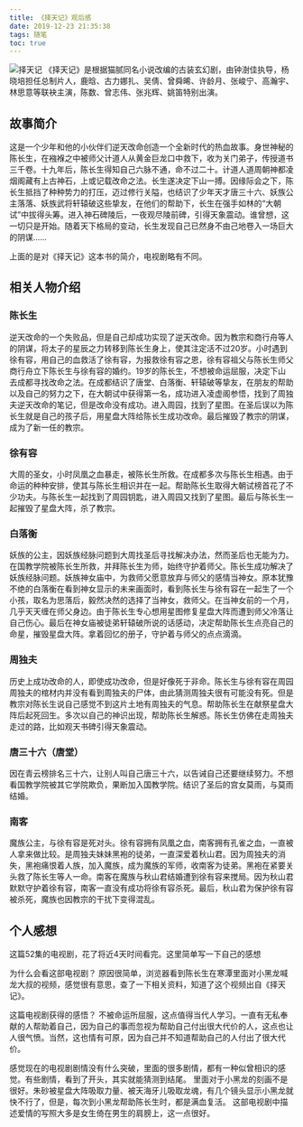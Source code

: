 ```yaml
---
title: 《择天记》观后感
date: 2019-12-23 21:35:38
tags: 随笔
toc: true
---
```

![择天记](https://gss3.bdstatic.com/-Po3dSag_xI4khGkpoWK1HF6hhy/baike/c0%3Dbaike150%2C5%2C5%2C150%2C50/sign=184a4108c6fc1e17e9b284632bf99d66/0bd162d9f2d3572c4a3c6ac28313632763d0c3d6.jpg)
《择天记》是根据猫腻同名小说改编的古装玄幻剧，由钟澍佳执导，杨晓培担任总制片人，鹿晗、古力娜扎、吴倩、曾舜晞、许龄月、张峻宁、高瀚宇、林思意等联袂主演，陈数、曾志伟、张兆辉、姚笛特别出演。
## 故事简介
这是一个少年和他的小伙伴们逆天改命创造一个全新时代的热血故事。身世神秘的陈长生，在襁褓之中被师父计道人从黄金巨龙口中救下，收为关门弟子，传授道书三千卷。十九年后，陈长生得知自己六脉不通，命不过二十。计道人道周朝神都凌烟阁藏有上古神石，上或记载改命之法。长生遂决定下山一搏。因缘际会之下，陈长生抵挡了种种势力的打压，迈过修行关隘，也结识了少年天才唐三十六、妖族公主落落、妖族武将轩辕破这些挚友，在他们的帮助下，长生在强手如林的“大朝试”中拔得头筹。进入神石碑陵后，一夜观尽陵前碑，引得天象震动。谁曾想，这一切只是开始。随着天下格局的变动，长生发现自己已然身不由己地卷入一场巨大的阴谋……
<!--more-->
上面的是对《择天记》这本书的简介，电视剧略有不同。
## 相关人物介绍
### 陈长生
逆天改命的一个失败品，但是自己却成功实现了逆天改命。因为教宗和商行舟等人的阴谋，将太子的星辰之力转移到陈长生身上，使其注定活不过20岁。小时遇到徐有容，用自己的血救活了徐有容，为报救徐有容之恩，徐有容祖父与陈长生师父商行舟立下陈长生与徐有容的婚约。19岁的陈长生，不想被命运屈服，决定下山去成都寻找改命之法。在成都结识了唐堂、白落衡、轩辕破等挚友，在朋友的帮助以及自己的努力之下，在大朝试中获得第一名，成功进入凌虚阁参悟，找到了周独夫逆天改命的笔记，但是改命没有成功。进入周园，找到了星图。在圣后误以为陈长生就是自己的孩子后，用星盘大阵给陈长生成功改命。最后摧毁了教宗的阴谋，成为了新一任的教宗。
### 徐有容
大周的圣女，小时凤凰之血暴走，被陈长生所救。在成都多次与陈长生相遇。由于命运的种种安排，使其与陈长生相识并在一起。帮助陈长生取得大朝试榜首花了不少功夫。与陈长生一起找到了周园钥匙，进入周园又找到了星图。最后与陈长生一起摧毁了星盘大阵，杀了教宗。
### 白落衡
妖族的公主，因妖族经脉问题到大周找圣后寻找解决办法，然而圣后也无能为力。在国教学院被陈长生所救，并拜陈长生为师，始终守护着师父。陈长生成功解决了妖族经脉问题。妖族神女庙中，为救师父愿意放弃与师父的感情当神女。原本犹豫不绝的白落衡在看到神女显示的未来画面时，看到陈长生与徐有容在一起生了一个小孩，取名为思落后，毅然决然的选择了当神女，救师父。在当神女前的一个月，几乎天天缠在师父身边。由于陈长生专心想用星图修复星盘大阵而遭到师父冷落让自己伤心。最后在神女庙被徒弟轩辕破所说的话感动，决定帮助陈长生点亮自己的命星，摧毁星盘大阵。拿着回忆的册子，守护着与师父的点点滴滴。
### 周独夫
历史上成功改命的人，即使成功改命，但是好像死于非命。陈长生与徐有容在周园周独夫的棺材内并没有看到周独夫的尸体，由此猜测周独夫很有可能没有死。但是教宗对陈长生说自己感觉不到这片土地有周独夫的气息。帮助陈长生在献祭星盘大阵后起死回生。多次以自己的神识出现，帮助陈长生解惑。陈长生仿佛在走周独夫走过的路，比如观天书碑引得天象震动。
### 唐三十六（唐堂）
因在青云榜排名三十六，让别人叫自己唐三十六，以告诫自己还要继续努力。不想看国教学院被其它学院欺负，果断加入国教学院。结识了圣后的宫女莫雨，与莫雨结婚。
### 南客
魔族公主，与徐有容是死对头。徐有容拥有凤凰之血，南客拥有孔雀之血，一直被人拿来做比较。是周独夫妹妹黑袍的徒弟，一直深爱着秋山君。因为周独夫的消失，黑袍痛恨着人族，加入魔族，成为魔族的军师，收南客为徒弟。黑袍在紧要关头救了陈长生等人一命。南客在魔族与秋山君结婚遭到徐有容来搅局。因为秋山君默默守护着徐有容，南客一直没有成功将徐有容杀死。最后，秋山君为保护徐有容被杀死，魔族也因教宗的干扰下变得混乱。
## 个人感想
这篇52集的电视剧，花了将近4天时间看完。这里简单写一下自己的感想

为什么会看这部电视剧？
原因很简单，浏览器看到陈长生在寒潭里面对小黑龙喊龙大叔的视频，感觉很有意思，查了一下相关资料，知道了这个视频出自《择天记》。

这篇电视剧获得的感悟？
不被命运所屈服，这点值得当代人学习。一直有无私奉献的人帮助着自己，因为自己的事而忽视为帮助自己付出很大代价的人，这点也让人很气愤。当然，这也情有可原，因为自己并不知道帮助自己的人付出了很大代价。

感觉现在的电视剧剧情没有什么突破，里面的很多剧情，都有一种似曾相识的感觉。有些剧情，看到了开头，其实就能猜测到结尾。
里面对于小黑龙的刻画不是很好。朱砂被星盘大阵吸取力量、被天海牙儿吸取龙魂，有几个镜头显示小黑龙就快不行了，但是，每次到小黑龙帮助陈长生时，都是满血复活。
这部电视剧中描述爱情的写照大多是女生倚在男生的肩膀上，这一点很好。
